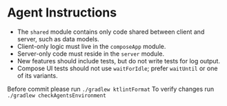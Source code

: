 # Agent Instructions

- The `shared` module contains only code shared between client and server, such as data models.
- Client-only logic must live in the `composeApp` module.
- Server-only code must reside in the `server` module.
- New features should include tests, but do not write tests for log output.
- Compose UI tests should not use `waitForIdle`; prefer `waitUntil` or one of its variants.

Before commit please run `./gradlew ktlintFormat`
To verify changes run `./gradlew checkAgentsEnvironment`
